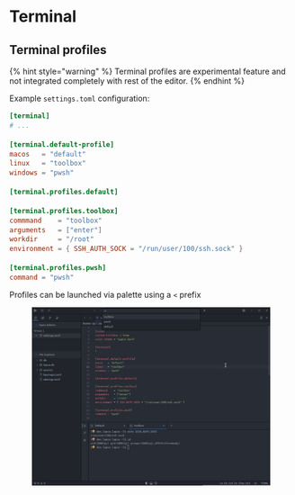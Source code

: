 # Terminal

## Terminal profiles

{% hint style="warning" %}
Terminal profiles are experimental feature and not integrated completely with rest of the editor.
{% endhint %}

Example `settings.toml` configuration:

```toml
[terminal]
# ...

[terminal.default-profile]
macos   = "default"
linux   = "toolbox"
windows = "pwsh"

[terminal.profiles.default]

[terminal.profiles.toolbox]
commmand    = "toolbox"
arguments   = ["enter"]
workdir     = "/root"
environment = { SSH_AUTH_SOCK = "/run/user/100/ssh.sock" }

[terminal.profiles.pwsh]
command = "pwsh"
```

Profiles can be launched via palette using a `<` prefix

<figure><img src="../.gitbook/assets/terminal_profiles.png" alt=""><figcaption></figcaption></figure>
